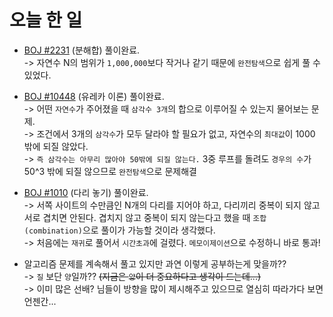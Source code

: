 # 오늘 한 일

* [BOJ #2231](https://www.acmicpc.net/problem/2231) (분해합) 풀이완료.  
-> 자연수 N의 범위가 `1,000,000`보다 작거나 같기 때문에 `완전탐색`으로 쉽게 풀 수 있었다.  

* [BOJ #10448](https://www.acmicpc.net/problem/10448) (유레카 이론) 풀이완료.  
-> 어떤 `자연수`가 주어졌을 때 `삼각수 3개`의 합으로 이루어질 수 있는지 물어보는 문제.  
-> 조건에서 3개의 `삼각수`가 모두 달라야 할 필요가 없고, 자연수의 `최대값`이 1000 밖에 되질 않았다.  
-> `즉 삼각수는 아무리 많아야 50밖에 되질 않는다.` 3중 루프를 돌려도 `경우의 수`가 50^3 밖에 되질 않으므로 `완전탐색`으로 문제해결  

* [BOJ #1010](https://www.acmicpc.net/problem/1010) (다리 놓기) 풀이완료.  
-> 서쪽 사이트의 수만큼인 N개의 다리를 지어야 하고, 다리끼리 중복이 되지 않고 서로 겹치면 안된다. 겹치지 않고 중복이 되지 않는다고 했을 때 `조합(combination)`으로 풀이가 가능할 것이라 생각했다.  
-> 처음에는 `재귀`로 풀어서 `시간초과`에 걸렸다. `메모이제이션`으로 수정하니 바로 통과!  

* 알고리즘 문제를 계속해서 풀고 있지만 과연 이렇게 공부하는게 맞을까??  
-> `질` 보단 `양`일까?? ~~(지금은 `양`이 더 중요하다고 생각이 드는데...)~~  
-> 이미 많은 선배? 님들이 방향을 많이 제시해주고 있으므로 열심히 따라가다 보면 언젠간...
